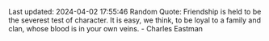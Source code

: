 Last updated: 2024-04-02 17:55:46
Random Quote: Friendship is held to be the severest test of character. It is easy, we think, to be loyal to a family and clan, whose blood is in your own veins. - Charles Eastman